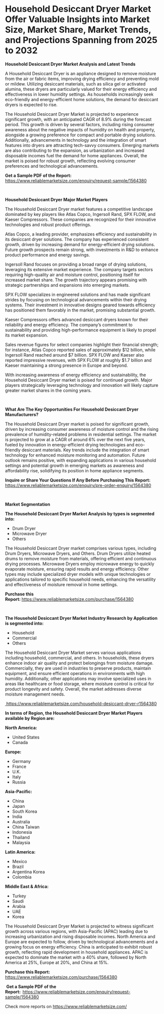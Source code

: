 <p><h1>Household Desiccant Dryer Market Offer Valuable Insights into Market Size, Market Share, Market Trends, and Projections Spanning from 2025 to 2032</h1></p><p><strong>Household Desiccant Dryer Market Analysis and Latest Trends</strong></p>
<p><p>A Household Desiccant Dryer is an appliance designed to remove moisture from the air or fabric items, improving drying efficiency and preventing mold or mildew. Utilizing desiccant materials, such as silica gel or activated alumina, these dryers are particularly valued for their energy efficiency and effectiveness in lower humidity settings. As households increasingly seek eco-friendly and energy-efficient home solutions, the demand for desiccant dryers is expected to rise.</p><p>The Household Desiccant Dryer Market is projected to experience significant growth, with an anticipated CAGR of 8.9% during the forecast period. This growth is driven by several factors, including rising consumer awareness about the negative impacts of humidity on health and property, alongside a growing preference for compact and portable drying solutions. Additionally, advancements in technology and the integration of smart features into dryers are attracting tech-savvy consumers. Emerging markets are also contributing to the expansion, as urbanization and increased disposable incomes fuel the demand for home appliances. Overall, the market is poised for robust growth, reflecting evolving consumer preferences and technological advancements.</p></p>
<p><strong>Get a Sample PDF of the Report:&nbsp;</strong> <a href="https://www.reliablemarketsize.com/enquiry/request-sample/1564380?utm_campaign=1879&utm_medium=2&utm_source=Github&utm_content=ia&utm_term=05042025&utm_id=household-desiccant-dryer">https://www.reliablemarketsize.com/enquiry/request-sample/1564380</a></p>
<p>&nbsp;</p>
<p><strong>Household Desiccant Dryer Major Market Players</strong></p>
<p><p>The Household Desiccant Dryer market features a competitive landscape dominated by key players like Atlas Copco, Ingersoll Rand, SPX FLOW, and Kaeser Compressors. These companies are recognized for their innovative technologies and robust product offerings.</p><p>Atlas Copco, a leading provider, emphasizes efficiency and sustainability in its desiccant dryer solutions. The company has experienced consistent growth, driven by increasing demand for energy-efficient drying solutions. Future growth prospects remain strong, with investments in R&D to enhance product performance and energy savings.</p><p>Ingersoll Rand focuses on providing a broad range of drying solutions, leveraging its extensive market experience. The company targets sectors requiring high-quality air and moisture control, positioning itself for increased market share. The growth trajectory appears promising with strategic partnerships and expansions into emerging markets.</p><p>SPX FLOW specializes in engineered solutions and has made significant strides by focusing on technological advancements within their drying systems. Their investment in innovative designs geared towards efficiency has positioned them favorably in the market, promising substantial growth.</p><p>Kaeser Compressors offers advanced desiccant dryers known for their reliability and energy efficiency. The company’s commitment to sustainability and providing high-performance equipment is likely to propel its market expansion.</p><p>Sales revenue figures for select companies highlight their financial strength; for instance, Atlas Copco reported sales of approximately $12 billion, while Ingersoll Rand reached around $7 billion. SPX FLOW and Kaeser also reported impressive revenues, with SPX FLOW at roughly $1.7 billion and Kaeser maintaining a strong presence in Europe and beyond.</p><p>With increasing awareness of energy efficiency and sustainability, the Household Desiccant Dryer market is poised for continued growth. Major players strategically leveraging technology and innovation will likely capture greater market shares in the coming years.</p></p>
<p>&nbsp;</p>
<p><strong>What Are The Key Opportunities For Household Desiccant Dryer Manufacturers?</strong></p>
<p><p>The Household Desiccant Dryer market is poised for significant growth, driven by increasing consumer awareness of moisture control and the rising prevalence of humidity-related problems in residential settings. The market is projected to grow at a CAGR of around 6% over the next five years, fueled by innovation in energy-efficient drying technologies and eco-friendly desiccant materials. Key trends include the integration of smart technology for enhanced moisture monitoring and automation. Future outlook remains positive, with expanding applications in various household settings and potential growth in emerging markets as awareness and affordability rise, solidifying its position in home appliance segments.</p></p>
<p><strong>Inquire or Share Your Questions If Any Before Purchasing This Report:</strong> <a href="https://www.reliablemarketsize.com/enquiry/pre-order-enquiry/1564380?utm_campaign=1879&utm_medium=2&utm_source=Github&utm_content=ia&utm_term=05042025&utm_id=household-desiccant-dryer">https://www.reliablemarketsize.com/enquiry/pre-order-enquiry/1564380</a></p>
<p>&nbsp;</p>
<p><strong>Market Segmentation</strong></p>
<p><strong>The Household Desiccant Dryer Market Analysis by types is segmented into:</strong></p>
<p><ul><li>Drum Dryer</li><li>Microwave Dryer</li><li>Others</li></ul></p>
<p><p>The Household Desiccant Dryer market comprises various types, including Drum Dryers, Microwave Dryers, and Others. Drum Dryers utilize heated drums to remove moisture from materials, offering efficient and continuous drying processes. Microwave Dryers employ microwave energy to quickly evaporate moisture, ensuring rapid results and energy efficiency. Other types may include specialized dryer models with unique technologies or applications tailored to specific household needs, enhancing the versatility and effectiveness of moisture removal in home settings.</p></p>
<p><strong>Purchase this Report:&nbsp;</strong><a href="https://www.reliablemarketsize.com/purchase/1564380?utm_campaign=1879&utm_medium=2&utm_source=Github&utm_content=ia&utm_term=05042025&utm_id=household-desiccant-dryer">https://www.reliablemarketsize.com/purchase/1564380</a></p>
<p>&nbsp;</p>
<p><strong>The Household Desiccant Dryer Market Industry Research by Application is segmented into:</strong></p>
<p><ul><li>Household</li><li>Commercial</li><li>Others</li></ul></p>
<p><p>The Household Desiccant Dryer Market serves various applications including household, commercial, and others. In households, these dryers enhance indoor air quality and protect belongings from moisture damage. Commercially, they are used in industries to preserve products, maintain equipment, and ensure efficient operations in environments with high humidity. Additionally, other applications may involve specialized uses in areas like healthcare or food storage, where moisture control is critical for product longevity and safety. Overall, the market addresses diverse moisture management needs.</p></p>
<p><a href="https://www.reliablemarketsize.com/household-desiccant-dryer-r1564380?utm_campaign=1879&utm_medium=2&utm_source=Github&utm_content=ia&utm_term=05042025&utm_id=household-desiccant-dryer">&nbsp;https://www.reliablemarketsize.com/household-desiccant-dryer-r1564380</a></p>
<p><strong>In terms of Region, the Household Desiccant Dryer Market Players available by Region are:</strong></p>
<p>
    <p> <strong> North America: </strong>
        <ul>
            <li>United States</li>
            <li>Canada</li>
        </ul>
        </p> 
    <p> <strong> Europe: </strong>
        <ul>
            <li>Germany</li>
            <li>France</li>
            <li>U.K.</li>
            <li>Italy</li>
            <li>Russia</li>
        </ul>
        </p> 
    <p> <strong> Asia-Pacific: </strong>
        <ul>
            <li>China</li>
            <li>Japan</li>
            <li>South Korea</li>
            <li>India</li>
            <li>Australia</li>
            <li>China Taiwan</li>
            <li>Indonesia</li>
            <li>Thailand</li>
            <li>Malaysia</li>
        </ul>
        </p> 
    <p> <strong> Latin America: </strong>
        <ul>
            <li>Mexico</li>
            <li>Brazil</li>
            <li>Argentina Korea</li>
            <li>Colombia</li>
        </ul>
        </p> 
    <p> <strong> Middle East & Africa: </strong>
        <ul>
            <li>Turkey</li>
            <li>Saudi</li>
            <li>Arabia</li>
            <li>UAE</li>
            <li>Korea</li>
        </ul>
    </p>
    </p>
<p><p>The Household Desiccant Dryer Market is projected to witness significant growth across various regions, with Asia-Pacific (APAC) leading due to increasing urbanization and rising disposable incomes. North America and Europe are expected to follow, driven by technological advancements and a growing focus on energy efficiency. China is anticipated to exhibit robust growth, reflecting rapid development in household appliances. APAC is expected to dominate the market with a 40% share, followed by North America at 25%, Europe at 20%, and China at 15%.</p></p>
<p><strong>Purchase this Report: </strong><a href="https://www.reliablemarketsize.com/purchase/1564380?utm_campaign=1879&utm_medium=2&utm_source=Github&utm_content=ia&utm_term=05042025&utm_id=household-desiccant-dryer">https://www.reliablemarketsize.com/purchase/1564380</a></p>
<p>&nbsp;<strong>Get a Sample PDF of the Report:&nbsp;&nbsp;</strong><a href="https://www.reliablemarketsize.com/enquiry/request-sample/1564380?utm_campaign=1879&utm_medium=2&utm_source=Github&utm_content=ia&utm_term=05042025&utm_id=household-desiccant-dryer">https://www.reliablemarketsize.com/enquiry/request-sample/1564380</a></p>
<p><strong></strong></p>
<p>Check more reports on <a href="https://www.reliablemarketsize.com/?utm_campaign=1879&utm_medium=2&utm_source=Github&utm_content=ia&utm_term=05042025&utm_id=household-desiccant-dryer">https://www.reliablemarketsize.com/</a></p>